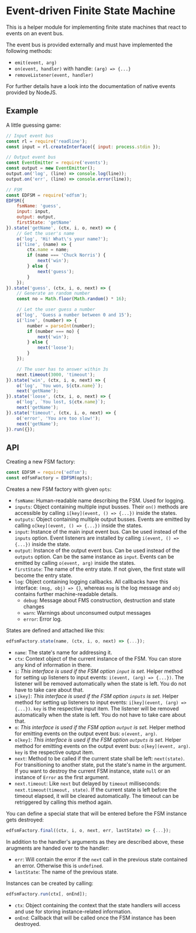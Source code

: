 # Event-driven Finite State Machine

This is a helper module for implementing finite state machines that react to events on an event bus.

The event bus is provided externally and must have implemented the following methods:
 * ```emit(event, arg)```
 * ```on(event, handler)``` with handle: ```(arg) => {...}```
 * ```removeListener(event, handler)```

For further details have a look into the documentation of native events provided by NodeJS.

## Example

A little guessing game:

```js
// Input event bus
const rl = require('readline');
const input = rl.createInterface({ input: process.stdin });

// Output event bus
const EventEmitter = require('events');
const output = new EventEmitter();
output.on('log', (line) => console.log(line));
output.on('err', (line) => console.error(line));

// FSM
const EDFSM = require('edfsm');
EDFSM({
	fsmName: 'guess',
	input: input,
	output: output,
	firstState: 'getName'
}).state('getName', (ctx, i, o, next) => {
	// Get the user's name
	o('log', 'Hi! What\'s your name?');
	i('line', (name) => {
		ctx.name = name;
		if (name === 'Chuck Norris') {
			next('win');
		} else {
			next('guess');
		}
	});
}).state('guess', (ctx, i, o, next) => {
	// Generate an random number
	const no = Math.floor(Math.random() * 16);

	// Let the user guess a number
	o('log', 'Guess a number between 0 and 15');
	i('line', (number) => {
		number = parseInt(number);
		if (number === no) {
			next('win');
		} else {
			next('loose');
		}
	});

	// The user has to answer within 3s
	next.timeout(3000, 'timeout');
}).state('win', (ctx, i, o, next) => {
	o('log', `You won, ${ctx.name}`);
	next('getName');
}).state('loose', (ctx, i, o, next) => {
	o('log', `You lost, ${ctx.name}`);
	next('getName');
}).state('timeout', (ctx, i, o, next) => {
	o('error', 'You are too slow!');
	next('getName');
}).run({});
```

## API

Creating a new FSM factory:

```js
const EDFSM = require('edfsm');
const edfsmFactory = EDFSM(opts);
```

Creates a new FSM factory with given ```opts```:
 * ```fsmName```: Human-readable name describing the FSM. Used for logging.
 * ```inputs```: Object containing multiple input busses. Their ```on()``` methods are accessible by calling ```i[key](event, () => {...})``` inside the states.
 * ```outputs```: Object containing multiple output busses. Events are emitted by calling ```o[key](event, () => {...})``` inside the states.
 * ```input```: Instance of the main input event bus. Can be used instead of the ```inputs``` option. Event listeners are installed by calling ```i(event, () => {...})``` inside the state.
 * ```output```: Instance of the output event bus. Can be used instead of the ```outputs``` option. Can be the same instance as ```input```. Events can be emitted by calling ```o(event, arg)``` inside the states.
 * ```firstState```: The name of the entry state. If not given, the first state will become the entry state.
 * ```log```: Object containing logging callbacks. All callbacks have this interface: ```(msg, obj) => {}```, whereas ```msg``` is the log message and ```obj``` contains further machine-readable details.
   * ```debug```: Message about FMS construction, destruction and state changes
   * ```warn```: Warnings about unconsumed output messages
   * ```error```: Error log.

States are defined and attached like this:

```js
edfsmFactory.state(name, (ctx, i, o, next) => {...});
```

 * ```name```: The state's name for addressing it.
 * ```ctx```: Context object of the current instance of the FSM. You can store any kind of information in there.
 * ```i```: *This interface is used if the FSM option ```input``` is set.* Helper method for setting up listeners to input events: ```i(event, (arg) => {...})```.  The listener will be removed automatically when the state is left. You do not have to take care about that.
 * ```i[key]```: *This interface is used if the FSM option ```inputs``` is set.* Helper method for setting up listeners to input events: ```i[key](event, (arg) => {...})```. ```key``` is the respective input item. The listener will be removed automatically when the state is left. You do not have to take care about that.
 * ```o```: *This interface is used if the FSM option ```output``` is set.* Helper method for emitting events on the output event bus: ```o(event, arg)```.
 * ```o[key]```: *This interface is used if the FSM option ```outputs``` is set.* Helper method for emitting events on the output event bus: ```o[key](event, arg)```. ```key``` is the respective output item.
 * ```next```: Method to be called if the current state shall be left: ```next(state)```. For transitioning to another state, put the state's name in the argument. If you want to destroy the current FSM instance, state ```null``` or an instance of ```Error``` as the first argument.
 * ```next.timeout```: Like ```next``` but delayed by ```timeout``` milliseconds: ```next.timeout(timeout, state)```. If the current state is left before the timeout elapsed, it will be cleared automatically. The timeout can be retriggered by calling this method again.

You can define a special state that will be entered before the FSM instance gets destroyed:

```js
edfsmFactory.final((ctx, i, o, next, err, lastState) => {...});
```

In addition to the handler's arguments as they are described above, these arugments are handed over to the handler:
 * ```err```: Will contain the error if the ```next``` call in the previous state contained an error. Otherwise this is ```undefined```.
 * ```lastState```: The name of the previous state.

Instances can be created by calling:

```js
edfsmFactory.run(ctx[, onEnd]);
```

 * ```ctx```: Object containing the context that the state handlers will access and use for storing instance-related information.
 * ```onEnd```: Callback that will be called once the FSM instance has been destroyed.
